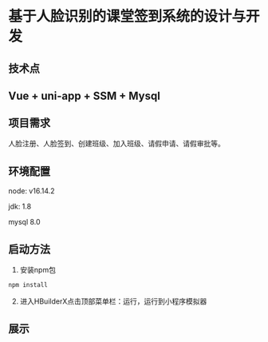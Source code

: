 # 基于人脸识别的课堂签到系统的设计与开发

技术点
------
**Vue + uni-app + SSM + Mysql**<br><br>
项目需求
------
人脸注册、人脸签到、创建班级、加入班级、请假申请、请假审批等。

环境配置
------
node: v16.14.2

jdk: 1.8

mysql 8.0

启动方法
------
1. 安装npm包

```Java
npm install

````
2. 进入HBuilderX点击顶部菜单栏：运行，运行到小程序模拟器

展示
------

